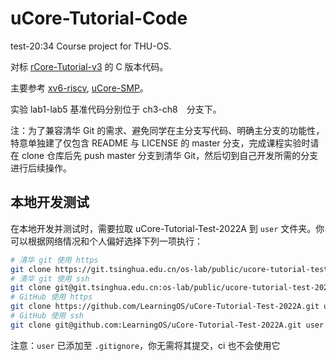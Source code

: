 # uCore-Tutorial-Code
test-20:34
Course project for THU-OS.

对标 [rCore-Tutorial-v3](https://github.com/rcore-os/rCore-Tutorial-v3/) 的 C 版本代码。

主要参考 [xv6-riscv](https://github.com/mit-pdos/xv6-riscv), [uCore-SMP](https://github.com/TianhuaTao/uCore-SMP)。

实验 lab1-lab5 基准代码分别位于 ch3-ch8　分支下。

注：为了兼容清华 Git 的需求、避免同学在主分支写代码、明确主分支的功能性，特意单独建了仅包含 README 与 LICENSE 的 master 分支，完成课程实验时请在 clone 仓库后先 push master 分支到清华 Git，然后切到自己开发所需的分支进行后续操作。

## 本地开发测试

在本地开发并测试时，需要拉取 uCore-Tutorial-Test-2022A 到 `user` 文件夹。你可以根据网络情况和个人偏好选择下列一项执行：

```bash
# 清华 git 使用 https
git clone https://git.tsinghua.edu.cn/os-lab/public/ucore-tutorial-test-2022a.git user
# 清华 git 使用 ssh
git clone git@git.tsinghua.edu.cn:os-lab/public/ucore-tutorial-test-2022a.git user
# GitHub 使用 https
git clone https://github.com/LearningOS/uCore-Tutorial-Test-2022A.git user
# GitHub 使用 ssh
git clone git@github.com:LearningOS/uCore-Tutorial-Test-2022A.git user
```

注意：`user` 已添加至 `.gitignore`，你无需将其提交，ci 也不会使用它